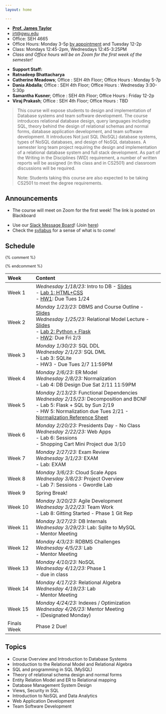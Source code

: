 ```yaml
---
layout: home

---
```

<div class="wrapper" markdown="0"><div class="footer-col-wrapper">
<div class="footer-col two-col-1">
    <ul class="contact-list">
        <li><a href="https://www.cs.seas.gwu.edu/james-taylor"><b>Prof. James Taylor</b></a></li>
        <li><a href="mailto:jrt@gwu.edu">jrt@gwu.edu</a></li>
	<li>Office: SEH 4665</li>
        <li>Office Hours: Monday 3-5p <a href="https://calendar.google.com/calendar/selfsched?sstoken=UU5NYU1SQ0p5RmwwfGRlZmF1bHR8MWYyOTY5OTAyOGJkMjU3ZjM1M2QxMzk4ZTc4ODcyNTk">by appointment<a> and Tuesday 12-2p</li>
        <li>Class: Mondays 12:45-2pm, Wednesdays 12:45-3:25PM</li>
        <li><i>Class and Office hours will be on Zoom for the first week of the semester!</i></li>
    </ul>
</div>
<div class="footer-col two-col-2">
    <ul class="contact-list">
        <li><b>Support Staff:</b></li>
        <li><b>Ratnadeep Bhattacharya</b></li>
        <li><b>Catherine Meadows</b>; Office : SEH 4th Floor; Office Hours : Monday 5-7p</li>
        <li><b>Dania Abdalla</b>; Office : SEH 4th Floor; Office Hours : Wednesday 3:30-5:30p</li>
        <li><b>Samantha Kusner</b>; Office : SEH 4th Floor; Office Hours : Friday 12-2p</li>
        <li><b>Viraj Prakash</b>; Office : SEH 4th Floor; Office Hours : TBD</li>
    </ul>
    </div>
</div></div>

<blockquote>
This course will expose students to design and implementation of Database systems and team software development. The course introduces relational database design, query languages including SQL, theory behind the design of relational schemas and normal forms, database application development, and team software development.   It introduces  Not just SQL (NoSQL) database systems, types of NoSQL databases,  and design of NoSQL databases.  A semester long team project requiring the design and implementation of a relational database system and  full stack development.  As part of the Writing in the Disciplines (WID) requirement, a number of written reports will be assigned (in this class and in CS2501) and classroom discussions will be required.

Note: Students taking this course are also expected to be taking CS2501 to meet the degree requirements.
</blockquote>

## Announcements ##
 - The course will meet on Zoom for the first week! The link is posted on Blackboard
<!-- - You must complete [this short welcome survey](https://forms.gle/n8NQLQPSAnJxzogZ6) -->
 - Use our [Slack Message Board](https://gwu-cs2541-sp23.slack.com)! (Join [here](https://join.slack.com/t/gwu-cs2541-sp23/signup))
 - Check the [syllabus](/syllabus) for a sense of what is to come!

## Schedule

<div style="font-size:90%">

{% comment %}
<!-- Generated from: https://docs.google.com/spreadsheets/d/103QVFHUswHlAXzN5WUkTI4T6jo6w0xenXp5lP--D63M/edit#gid=0 -->
{% endcomment %}

| Week | Content |
|:---  |:--- |
| Week 1 | *Wednesday 1/18/23:* Intro to DB - [Slides](https://docs.google.com/presentation/d/1S1IpvjQzQHmBwKANpV27QqH1R6xP95xP/edit?usp=sharing&ouid=115718246862946225311&rtpof=true&sd=true) <br> - [Lab 1: HTML+CSS](lab1/)<br> - [HW1](/hw1/): Due Tues 1/24 |
| Week 2 | *Monday 1/23/23:* DBMS and Course Outline - [Slides](https://docs.google.com/presentation/d/1cWGvGGYdMJCCCibBxSsX37xsKCnwYTQS/edit?usp=share_link&ouid=115718246862946225311&rtpof=true&sd=true) <br>*Wednesday 1/25/23:* Relational Model Lecture - [Slides](https://docs.google.com/presentation/d/1ifGtyeYiRl1jyfv_QnfkyD3EsUbGSNfi/edit?usp=sharing&ouid=115718246862946225311&rtpof=true&sd=true) <br> - [Lab 2: Python + Flask](lab2/)<br> - [HW2](hw2/): Due Fri 2/3 |
| Week 3 | *Monday 1/30/23:* SQL DDL <br>*Wednesday 2/1/23:* SQL DML <br> - Lab 3: SQLite<br> - HW3 - Due Tues 2/7 11:59PM |
| Week 4 | *Monday 2/6/23:* ER Model <br>*Wednesday 2/8/23:* Normalization <br> - Lab 4: DB Design Due Sat 2/11 11:59PM |
| Week 5 | *Monday 2/13/23:* Functional Dependencies <br>*Wednesday 2/15/23:* Decomposition and BCNF <br> - Lab 5: Flask + SQL by Sun 2/19<br> - HW 5: Normalization due Tues 2/21 - [Normalization Reference Sheet](/slides/sheet-normal-forms.pdf) |
| Week 6 | *Monday 2/20/23:* Presidents Day - No Class <br>*Wednesday 2/22/23:* Web Apps  <br> - Lab 6: Sessions <br> - Shopping Cart Mini Project due 3/10 |
| Week 7 | *Monday 2/27/23:* Exam Review <br>*Wednesday 3/1/23:* EXAM<br> - Lab: EXAM |
| Week 8 | *Monday 3/6/23:* Cloud Scale Apps <br>*Wednesday 3/8/23:* Project Overview <br> - Lab 7: Sessions - Gwordle Lab |
| Week 9 | Spring Break! |
| Week 10 | *Monday 3/20/23:* Agile Development <br>*Wednesday 3/22/23:* Team Work <br> - Lab 8: Gitting Started - Phase 1 Git Rep |
| Week 11 | *Monday 3/27/23:* DB Internals <br>*Wednesday 3/29/23:* Lab: Sqlite to MySQL <br> - Mentor Meeting |
| Week 12 | *Monday 4/3/23:* RDBMS Challenges <br>*Wednesday 4/5/23:* Lab <br> - Mentor Meeting |
| Week 13 | *Monday 4/10/23:* NoSQL <br>*Wednesday 4/12/23:* Phase 1<br> - due in class |
| Week 14 | *Monday 4/17/23:* Relational Algebra <br>*Wednesday 4/19/23:* Lab<br> - Mentor Meeting |
| Week 15 | *Monday 4/24/23:* Indexes / Optimization <br>*Wednesday 4/26/23:* Mentor Meeting<br> - (Designated Monday) |
|Finals Week | Phase 2 Due! | 

</div>

## Topics ##

 - Course Overview and Introduction to Database Systems
 - Introduction to the Relational Model and Relational Algebra
 - SQL and programming in SQL (MySQL)
 - Theory of relational schema design and normal forms
 - Entity Relation Model and ER to Relational mapping
 - Database Management System Design
 - Views, Security in SQL
 - Introduction to NoSQL and Data Analytics 
 - Web Application Development
 - Team Software Development 
